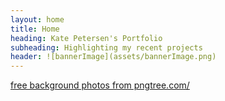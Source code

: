 ```yaml
---
layout: home
title: Home
heading: Kate Petersen's Portfolio
subheading: Highlighting my recent projects
header: ![bannerImage](assets/bannerImage.png)
---
```


 <a href='https://pngtree.com/free-backgrounds'>free background photos from pngtree.com/</a>
